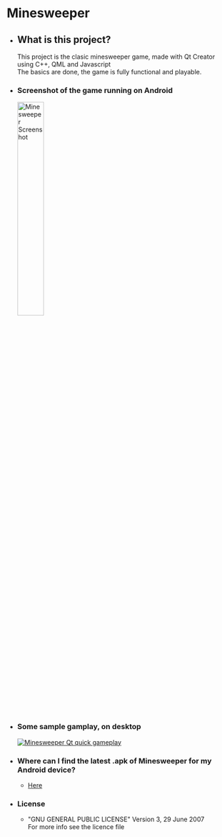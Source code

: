 <h1>Minesweeper</h1>
<ul>
<li><h2>What is this project?</h2>
  This project is the clasic minesweeper game, made with Qt Creator
	<br>using C++, QML and Javascript
	<br>The basics are done, the game is fully functional and playable.
<li><h3>Screenshot of the game running on Android</h3>
<img src="https://i.imgur.com/fouKmXm.png" alt="Minesweeper Screenshot" width="35%" height="35%"/>
<li><h3>Some sample gamplay, on desktop</h3>
<a href="https://youtu.be/Im8neuUnxPI">
<img src="https://i.ytimg.com/vi/Im8neuUnxPI/hqdefault.jpg" alt="Minesweeper Qt quick gameplay" /></a>
<li><h3>Where can I find the latest .apk of Minesweeper for my Android device?</h3>
<ul>
<li>
<a href="https://www.sendspace.com/file/wxvvdp">Here</a>
</li>
</ul>
<li><h3>License</h3>
<ul>
	<li>"GNU GENERAL PUBLIC LICENSE" Version 3, 29 June 2007
	<br>   For more info see the licence file
</ul>
</ul>
